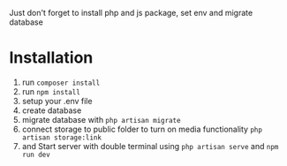 Just don't forget to install php and js package, set env and migrate database

# Installation

1. run `composer install`
2. run `npm install`
3. setup your .env file
4. create database
5. migrate database with `php artisan migrate`
6. connect storage to public folder to turn on media functionality
   `php artisan storage:link`
7. and Start server with double terminal using `php artisan serve` and `npm run dev`
